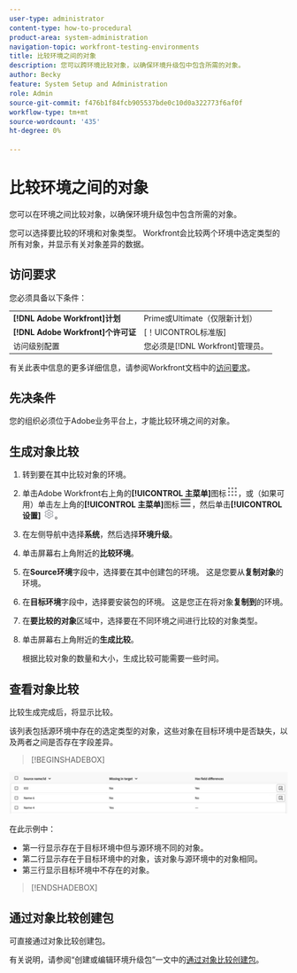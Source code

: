 ```yaml
---
user-type: administrator
content-type: how-to-procedural
product-area: system-administration
navigation-topic: workfront-testing-environments
title: 比较环境之间的对象
description: 您可以跨环境比较对象，以确保环境升级包中包含所需的对象。
author: Becky
feature: System Setup and Administration
role: Admin
source-git-commit: f476b1f84fcb905537bde0c10d0a322773f6af0f
workflow-type: tm+mt
source-wordcount: '435'
ht-degree: 0%

---
```


# 比较环境之间的对象

您可以在环境之间比较对象，以确保环境升级包中包含所需的对象。

您可以选择要比较的环境和对象类型。 Workfront会比较两个环境中选定类型的所有对象，并显示有关对象差异的数据。

## 访问要求

您必须具备以下条件：

<table>
  <tr>
   <td><strong>[!DNL Adobe Workfront]计划</strong>
   </td>
   <td> Prime或Ultimate（仅限新计划）
   </td>
  </tr>
  <tr>
   <td><strong>[!DNL Adobe Workfront]个许可证</strong>
   </td>
   <td> [！UICONTROL标准版]
   </td>
  </tr>
   <tr>
   <td>访问级别配置
   </td>
   <td>您必须是[!DNL Workfront]管理员。
   </td>
  </tr>
</table>

有关此表中信息的更多详细信息，请参阅Workfront文档中的[访问要求](/help/quicksilver/administration-and-setup/add-users/access-levels-and-object-permissions/access-level-requirements-in-documentation.md)。

## 先决条件

您的组织必须位于Adobe业务平台上，才能比较环境之间的对象。

## 生成对象比较

1. 转到要在其中比较对象的环境。
1. 单击Adobe Workfront右上角的&#x200B;**[!UICONTROL 主菜单]**&#x200B;图标![主菜单](/help/_includes/assets/main-menu-icon.png)，或（如果可用）单击左上角的&#x200B;**[!UICONTROL 主菜单]**&#x200B;图标![主菜单](/help/_includes/assets/main-menu-icon-left-nav.png)，然后单击&#x200B;**[!UICONTROL 设置]** ![设置图标](/help/_includes/assets/gear-icon-setup.png)。
1. 在左侧导航中选择&#x200B;**系统**，然后选择&#x200B;**环境升级**。
1. 单击屏幕右上角附近的&#x200B;**比较环境**。
1. 在&#x200B;**Source环境**&#x200B;字段中，选择要在其中创建包的环境。 这是您要从&#x200B;**复制对象**&#x200B;的环境。
1. 在&#x200B;**目标环境**&#x200B;字段中，选择要安装包的环境。 这是您正在将对象&#x200B;**复制到**&#x200B;的环境。
1. 在&#x200B;**要比较的对象**&#x200B;区域中，选择要在不同环境之间进行比较的对象类型。
1. 单击屏幕右上角附近的&#x200B;**生成比较**。

   根据比较对象的数量和大小，生成比较可能需要一些时间。

## 查看对象比较

比较生成完成后，将显示比较。

该列表包括源环境中存在的选定类型的对象，这些对象在目标环境中是否缺失，以及两者之间是否存在字段差异。

>[!BEGINSHADEBOX]

![比较示例](assets/environment-promotion-comparison.png)

在此示例中：

* 第一行显示存在于目标环境中但与源环境不同的对象。
* 第二行显示存在于目标环境中的对象，该对象与源环境中的对象相同。
* 第三行显示目标环境中不存在的对象。

>[!ENDSHADEBOX]

## 通过对象比较创建包

可直接通过对象比较创建包。

有关说明，请参阅“创建或编辑环境升级包”一文中的[通过对象比较创建包](/help/quicksilver/administration-and-setup/set-up-workfront/workfront-testing-environments/environment-promotion-create-package.md#create-a-package-from-an-object-comparison)。
